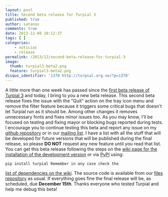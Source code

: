 ```yaml
---
layout: post
title: Second beta release for Turpial 3
published: true
author: satanas
comments: true
date: 2013-12-08 10:12:37
tags: [ ]
categories:
    - noticias
    - release
permalink: /2013/12/second-beta-release-for-turpial-3
image:
  thumb: turpial3-beta2.png
  feature: turpial3-beta2.png
disqus_identifier: '1370 http://turpial.org.ve/?p=1370'
---
```



 A little more than one week has passed since the [first beta release of Turpial 3][1] and today, I bring to you a new beta release. This second beta release fixes the issue with the "Quit" action on the tray icon menu and remove the filter feature because it triggers some critical bugs that doesn't let Turpial run as it should be. Among other changes it removes unnecessary fonts and fixes minor issues too. As you may know, I'll be focused on testing and fixing mayor or blocking bugs reported during tests. I encourage you to continue testing this beta and report any issue on my [github repository][2] or in our [mailing list][3]. I have a list with all the stuff that will be developed for future versions that will be published during the final release, so please **DO NOT** request any new feature until you read that list. You can get this beta release following the steps on the [wiki page for the installation of the development version][4] or via [PyPI][5] using: 

    pip install turpial Remember in any case check the 

[list of dependencies on the wiki][6]. The source code is available from our [files repository][7] as usual. If everything goes fine the final release will be, as scheduled, due **December 15th**. Thanks everyone who tested Turpial and help me debug this beta!

 [1]: http://turpial.org.ve/2013/11/first-beta-release-for-turpial-3/
 [2]: https://github.com/satanas/Turpial/issues
 [3]: https://groups.google.com/forum/#!forum/turpial-dev
 [4]: http://wiki.turpial.org.ve/dev:installation
 [5]: https://pypi.python.org/pypi/turpial/3.0-b2
 [6]: http://wiki.turpial.org.ve/dev:dependencies
 [7]: http://files.turpial.org.ve/sources/development/
